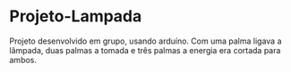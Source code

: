 # Projeto-Lampada
Projeto desenvolvido em grupo, usando arduíno. Com uma palma ligava a lâmpada, duas palmas a tomada e três palmas a energia era cortada para ambos.
